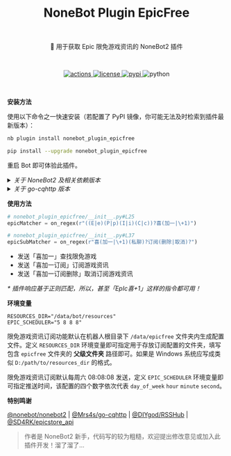 <h1 align="center">NoneBot Plugin EpicFree</h1></br>


<p align="center">🤖 用于获取 Epic 限免游戏资讯的 NoneBot2 插件</p></br>


<p align="center">
  <a href="https://github.com/monsterxcn/nonebot_plugin_epicfree/actions">
    <img src="https://img.shields.io/github/workflow/status/monsterxcn/Typecho-Theme-VOID/Build?style=flat-square" alt="actions">
  </a>
  <a href="https://raw.githubusercontent.com/monsterxcn/nonebot_plugin_epicfree/master/LICENSE">
    <img src="https://img.shields.io/github/license/monsterxcn/nonebot_plugin_epicfree?style=flat-square" alt="license">
  </a>
  <a href="https://pypi.python.org/pypi/nonebot_plugin_epicfree">
    <img src="https://img.shields.io/pypi/v/nonebot_plugin_epicfree?style=flat-square" alt="pypi">
  </a>
  <img src="https://img.shields.io/badge/python-3.8+-blue?style=flat-square" alt="python"><br />
</p></br>


**安装方法**


使用以下命令之一快速安装（若配置了 PyPI 镜像，你可能无法及时检索到插件最新版本）：


``` zsh
nb plugin install nonebot_plugin_epicfree

pip install --upgrade nonebot_plugin_epicfree
```


重启 Bot 即可体验此插件。


<details><summary><i>关于 NoneBot2 及相关依赖版本</i></summary></br>


在已淘汰的 NoneBot2 适配器 [nonebot-adapter-cqhttp](https://pypi.org/project/nonebot-adapter-cqhttp/) 下，切记不要使用 `pip` 或 `nb_cli` 安装此插件。通过拷贝文件夹 `nonebot_plugin_epicfree` 至 NoneBot2 插件目录、手动安装 `nonebot-plugin-apscheduler` 和 `httpx` 依赖的方式仍可正常启用此插件。在未来某个版本会完全移除该适配器支持，请尽快升级至 [nonebot-adapter-onebot](https://pypi.org/project/nonebot-adapter-onebot/)。


</details>


<details><summary><i>关于 go-cqhttp 版本</i></summary></br>


插件发送消息依赖 [@Mrs4s/go-cqhttp](https://github.com/Mrs4s/go-cqhttp) 的合并转发接口，如需启用私聊响应请务必安装 [v1.0.0-rc2](https://github.com/Mrs4s/go-cqhttp/releases/tag/v1.0.0-rc2) 以上版本的 go-cqhttp。


</details>


**使用方法**


```python
# nonebot_plugin_epicfree/__init__.py#L25
epicMatcher = on_regex(r"((E|e)(P|p)(I|i)(C|c))?喜(加一|\+1)")

# nonebot_plugin_epicfree/__init__.py#L37
epicSubMatcher = on_regex(r"喜(加一|\+1)(私聊)?订阅(删除|取消)?")
```


 - 发送「喜加一」查找限免游戏
 - 发送「喜加一订阅」订阅游戏资讯
 - 发送「喜加一订阅删除」取消订阅游戏资讯


*\* 插件响应基于正则匹配，所以，甚至「EpIc喜+1」这样的指令都可用！*


**环境变量**


```
RESOURCES_DIR="/data/bot/resources"
EPIC_SCHEDULER="5 8 8 8"
```


限免游戏资讯订阅功能默认在机器人根目录下 `/data/epicfree` 文件夹内生成配置文件。定义 `RESOURCES_DIR` 环境变量即可指定用于存放订阅配置的文件夹，填写包含 `epicfree` 文件夹的 **父级文件夹** 路径即可。如果是 Windows 系统应写成类似 `D:/path/to/resources_dir` 的格式。

限免游戏资讯订阅默认每周六 08:08:08 发送，定义 `EPIC_SCHEDULER` 环境变量即可指定推送时间，该配置的四个数字依次代表 `day_of_week` `hour` `minute` `second`。


**特别鸣谢**


[@nonebot/nonebot2](https://github.com/nonebot/nonebot2/) | [@Mrs4s/go-cqhttp](https://github.com/Mrs4s/go-cqhttp) | [@DIYgod/RSSHub](https://github.com/DIYgod/RSSHub) | [@SD4RK/epicstore_api](https://github.com/SD4RK/epicstore_api)


> 作者是 NoneBot2 新手，代码写的较为粗糙，欢迎提出修改意见或加入此插件开发！溜了溜了...

